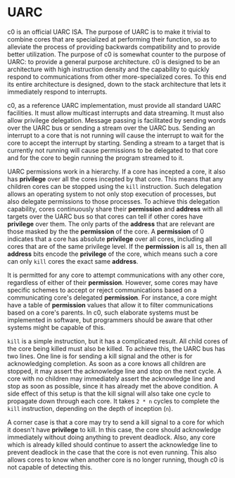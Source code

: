 # UARC

c0 is an official UARC ISA. The purpose of UARC is to make it trivial to combine cores that are specialized at performing their function, so as to alleviate the process of providing backwards compatibility and to provide better utilization. The purpose of c0 is somewhat counter to the purpose of UARC: to provide a general purpose architecture. c0 is designed to be an architecture with high instruction density and the capability to quickly respond to communications from other more-specialized cores. To this end its entire architecture is designed, down to the stack architecture that lets it immediately respond to interrupts.

c0, as a reference UARC implementation, must provide all standard UARC facilities. It must allow multicast interrupts and data streaming. It must also allow privilege delegation. Message passing is facilitated by sending words over the UARC bus or sending a stream over the UARC bus. Sending an interrupt to a core that is not running will cause the interrupt to wait for the core to accept the interrupt by starting. Sending a stream to a target that is currently not running will cause permissions to be delegated to that core and for the core to begin running the program streamed to it.

UARC permissions work in a hierarchy. If a core has incepted a core, it also has **privilege** over all the cores incepted by that core. This means that any children cores can be stopped using the `kill` instruction. Such delegation allows an operating system to not only stop execution of processes, but also delegate permissions to those processes. To achieve this delegation capability, cores continuously share their **permission** and **address** with all targets over the UARC bus so that cores can tell if other cores have **privilege** over them. The only parts of the **address** that are relevant are those masked by the the **permission** of the core. A **permission** of 0 indicates that a core has absolute **privilege** over all cores, including all cores that are of the same privilege level. If the **permission** is all `1`s, then all **address** bits encode the **privilege** of the core, which means such a core can only `kill` cores the exact same **address**.

It is permitted for any core to attempt communications with any other core, regardless of either of their **permission**. However, some cores may have specific schemes to accept or reject communications based on a communicating core's delegated **permission**. For instance, a core might have a table of **permission** values that allow it to filter communications based on a core's parents. In c0, such elaborate systems must be implemented in software, but programmers should be aware that other systems might be capable of this.

`kill` is a simple instruction, but it has a complicated result. All child cores of the core being killed must also be killed. To achieve this, the UARC bus has two lines. One line is for sending a kill signal and the other is for acknowledging completion. As soon as a core knows all children are stopped, it may assert the acknowledge line and stop on the next cycle. A core with no children may immediately assert the acknowledge line and stop as soon as possible, since it has already met the above condition. A side effect of this setup is that the kill signal will also take one cycle to propagate down through each core. It takes `2 * n` cycles to complete the `kill` instruction, depending on the depth of inception (`n`).

A corner case is that a core may try to send a kill signal to a core for which it doesn't have **privilege** to kill. In this case, the core should acknowledge immediately without doing anything to prevent deadlock. Also, any core which is already killed should continue to assert the acknowledge line to prevent deadlock in the case that the core is not even running. This also allows cores to know when another core is no longer running, though c0 is not capable of detecting this.
